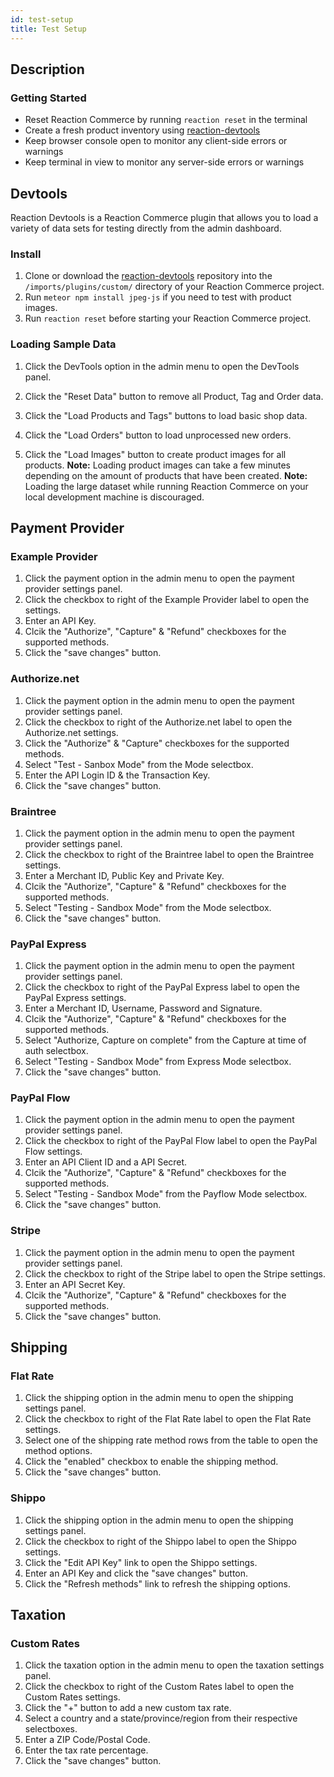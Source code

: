```yaml
---
id: test-setup
title: Test Setup
---
```

    
## Description

### Getting Started
- Reset Reaction Commerce by running `reaction reset` in the terminal
- Create a fresh product inventory using [reaction-devtools](https://github.com/reactioncommerce/reaction-devtools)
- Keep browser console open to monitor any client-side errors or warnings
- Keep terminal in view to monitor any server-side errors or warnings

## Devtools
Reaction Devtools is a Reaction Commerce plugin that allows you to load a variety of data sets for testing directly from the admin dashboard.

### Install
 1. Clone or download the [reaction-devtools](https://github.com/reactioncommerce/reaction-devtools) repository into the `/imports/plugins/custom/` directory of your Reaction Commerce project.
 2. Run `meteor npm install jpeg-js` if you need to test with product images.
 3. Run `reaction reset` before starting your Reaction Commerce project.

### Loading Sample Data
 1. Click the DevTools option in the admin menu to open the DevTools panel.

 2. Click the "Reset Data" button to remove all Product, Tag and Order data.

 3. Click the "Load Products and Tags" buttons to load basic shop data.

 4. Click the "Load Orders" button to load unprocessed new orders.

 5. Click the "Load Images" button to create product images for all products.
  **Note:** Loading product images can take a few minutes depending on the amount of products that have been created.
  **Note:** Loading the large dataset while running Reaction Commerce on your local development machine is discouraged.

## Payment Provider

### Example Provider
 1. Click the payment option in the admin menu to open the payment provider settings panel.
 2. Click the checkbox to right of the Example Provider label to open the settings.
 3. Enter an API Key.
 4. Clcik the "Authorize", "Capture" & "Refund" checkboxes for the supported methods.
 5. Click the "save changes" button.

### Authorize.net
 1. Click the payment option in the admin menu to open the payment provider settings panel.
 2. Click the checkbox to right of the Authorize.net label to open the Authorize.net settings.
 3. Click the "Authorize" & "Capture" checkboxes for the supported methods.
 4. Select "Test - Sanbox Mode" from the Mode selectbox.
 5. Enter the API Login ID & the Transaction Key.
 6. Click the "save changes" button.

### Braintree
 1. Click the payment option in the admin menu to open the payment provider settings panel.
 2. Click the checkbox to right of the Braintree label to open the Braintree settings.
 3. Enter a Merchant ID, Public Key and Private Key.
 4. Clcik the "Authorize", "Capture" & "Refund" checkboxes for the supported methods.
 5. Select "Testing - Sandbox Mode" from the Mode selectbox.
 6. Click the "save changes" button.

### PayPal Express
 1. Click the payment option in the admin menu to open the payment provider settings panel.
 2. Click the checkbox to right of the PayPal Express label to open the PayPal Express settings.
 3. Enter a Merchant ID, Username, Password and Signature.
 4. Clcik the "Authorize", "Capture" & "Refund" checkboxes for the supported methods.
 5. Select "Authorize, Capture on complete" from the Capture at time of auth selectbox.
 6. Select "Testing - Sandbox Mode" from Express Mode selectbox.
 7. Click the "save changes" button.

### PayPal Flow
 1. Click the payment option in the admin menu to open the payment provider settings panel.
 2. Click the checkbox to right of the PayPal Flow label to open the PayPal Flow settings.
 3. Enter an API Client ID and a API Secret.
 4. Clcik the "Authorize", "Capture" & "Refund" checkboxes for the supported methods.
 5. Select "Testing - Sandbox Mode" from the Payflow Mode selectbox.
 6. Click the "save changes" button.

### Stripe
 1. Click the payment option in the admin menu to open the payment provider settings panel.
 2. Click the checkbox to right of the Stripe label to open the Stripe settings.
 3. Enter an API Secret Key.
 4. Clcik the "Authorize", "Capture" & "Refund" checkboxes for the supported methods.
 5. Click the "save changes" button.

## Shipping
### Flat Rate
 1. Click the shipping option in the admin menu to open the shipping settings panel.
 2. Click the checkbox to right of the Flat Rate label to open the Flat Rate settings.
 3. Select one of the shipping rate method rows from the table to open the method options.
 4. Click the "enabled" checkbox to enable the shipping method.
 5. Click the "save changes" button.

### Shippo
 1. Click the shipping option in the admin menu to open the shipping settings panel.
 2. Click the checkbox to right of the Shippo label to open the Shippo settings.
 3. Click the "Edit API Key" link to open the Shippo settings.
 4. Enter an API Key and click the "save changes" button.
 5. Click the "Refresh methods" link to refresh the shipping options.

## Taxation
### Custom Rates
 1. Click the taxation option in the admin menu to open the taxation settings panel.
 2. Click the checkbox to right of the Custom Rates label to open the Custom Rates settings.
 3. Click the "+" button to add a new custom tax rate.
 4. Select a country and a state/province/region from their respective selectboxes.
 5. Enter a ZIP Code/Postal Code.
 6. Enter the tax rate percentage.
 7. Click the "save changes" button.